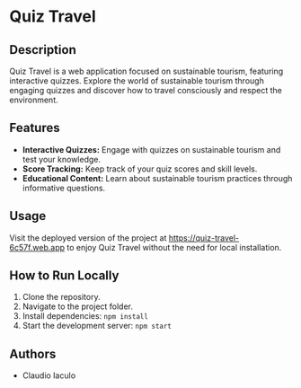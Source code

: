 # Quiz Travel

## Description

Quiz Travel is a web application focused on sustainable tourism, featuring interactive quizzes. Explore the world of sustainable tourism through engaging quizzes and discover how to travel consciously and respect the environment.

## Features

- **Interactive Quizzes:** Engage with quizzes on sustainable tourism and test your knowledge.
- **Score Tracking:** Keep track of your quiz scores and skill levels.
- **Educational Content:** Learn about sustainable tourism practices through informative questions.

## Usage

Visit the deployed version of the project at https://quiz-travel-6c57f.web.app to enjoy Quiz Travel without the need for local installation.

## How to Run Locally

1. Clone the repository.
2. Navigate to the project folder.
3. Install dependencies: `npm install`
4. Start the development server: `npm start`

## Authors

- Claudio Iaculo


